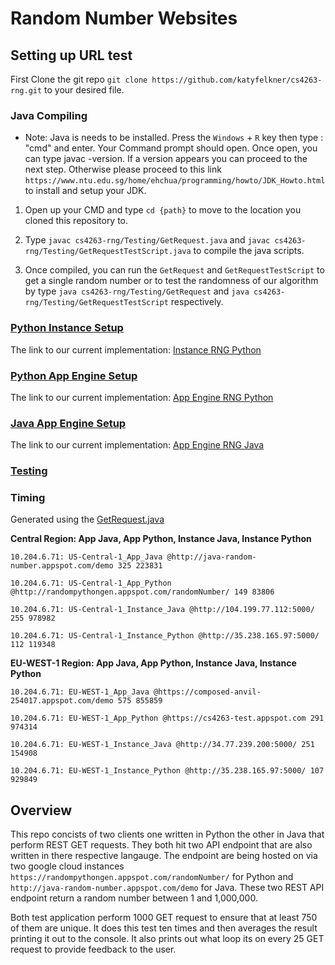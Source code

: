 # Random Number Websites

## Setting up URL test

 First Clone the git repo `git clone https://github.com/katyfelkner/cs4263-rng.git` to your desired file.

### Java Compiling

- Note: Java is needs to be installed. Press the `Windows` + `R` key then type : "cmd" and enter. Your Command prompt should open. Once open, you can type javac -version. If a version appears you can proceed to the next step. Otherwise please proceed to this link `https://www.ntu.edu.sg/home/ehchua/programming/howto/JDK_Howto.html` to install and setup your JDK.

1) Open up your CMD and type `cd {path}` to move to the location you cloned this repository to.

2) Type `javac cs4263-rng/Testing/GetRequest.java` and `javac cs4263-rng/Testing/GetRequestTestScript.java` to compile the java scripts.

3) Once compiled, you can run the `GetRequest` and `GetRequestTestScript` to get a single random number or to test the randomness of our algorithm by type `java cs4263-rng/Testing/GetRequest` and `java cs4263-rng/Testing/GetRequestTestScript` respectively. 

### [Python Instance Setup](https://github.com/katyfelkner/cs4263-rng/blob/master/PythonInstance/Setup.md "Python Instance Setup")
The link to our current implementation: [Instance RNG Python](http://35.238.165.97:5000/ "Instance RNG Python")
 
### [Python App Engine Setup](https://github.com/katyfelkner/cs4263-rng/blob/master/PythonAppEngine/PyAppEngineSetup.md "Python App Engine Setup")
The link to our current implementation: [App Engine RNG Python](http://randompythongen.appspot.com/randomNumber/ "Instance RNG Python")

### [Java App Engine Setup](https://github.com/katyfelkner/cs4263-rng/blob/master/JavaAppEngine/Readme.md "Java App Engine Setup")
The link to our current implementation: [App Engine RNG Java](http://java-random-number.appspot.com/demo "Instance RNG Python")

### [Testing](https://github.com/katyfelkner/cs4263-rng/blob/master/Testing/TestingDocumentation.md "Java App Engine Setup")

### Timing
Generated using the [GetRequest.java](https://github.com/katyfelkner/cs4263-rng/blob/master/Testing/GetRequest.java "GetRequest.java")

**Central Region: App Java, App Python, Instance Java, Instance Python**

`10.204.6.71: US-Central-1_App_Java @http://java-random-number.appspot.com/demo 325 223831`

`10.204.6.71: US-Central-1_App_Python @http://randompythongen.appspot.com/randomNumber/ 149 83806`

`10.204.6.71: US-Central-1_Instance_Java @http://104.199.77.112:5000/ 255 978982`

`10.204.6.71: US-Central-1_Instance_Python @http://35.238.165.97:5000/ 112 119348`

**EU-WEST-1 Region: App Java, App Python, Instance Java, Instance Python**

`10.204.6.71: EU-WEST-1_App_Java @https://composed-anvil-254017.appspot.com/demo 575 855859`

`10.204.6.71: EU-WEST-1_App_Python @https://cs4263-test.appspot.com 291 974314`

`10.204.6.71: EU-WEST-1_Instance_Java @http://34.77.239.200:5000/ 251 154908`

`10.204.6.71: EU-WEST-1_Instance_Python @http://35.238.165.97:5000/ 107 929849`


## Overview

This repo concists of two clients one written in Python the other in Java that perform REST GET requests. They both hit two API endpoint that are also written in there respective langauge. The endpoint are being hosted on via two google cloud instances `https://randompythongen.appspot.com/randomNumber/` for Python and `http://java-random-number.appspot.com/demo` for Java. These two REST API endpoint return a random number between 1 and 1,000,000.

Both test application perform 1000 GET request to ensure that at least 750 of them are unique. It does this test ten times and then averages the result printing it out to the console. It also prints out what loop its on every 25 GET request to provide feedback to the user.
